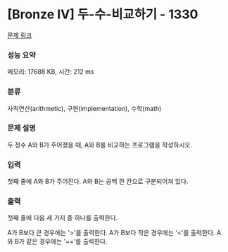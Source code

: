 # [Bronze IV] 두-수-비교하기 - 1330 

[문제 링크](https://www.acmicpc.net/problem/1330) 

### 성능 요약

메모리: 17688 KB, 시간: 212 ms

### 분류

사칙연산(arithmetic), 구현(implementation), 수학(math)

### 문제 설명

두 정수 A와 B가 주어졌을 때, A와 B를 비교하는 프로그램을 작성하시오.
### 입력 

 첫째 줄에 A와 B가 주어진다. A와 B는 공백 한 칸으로 구분되어져 있다.
### 출력 

 첫째 줄에 다음 세 가지 중 하나를 출력한다.


 A가 B보다 큰 경우에는 '>'를 출력한다.
 A가 B보다 작은 경우에는 '<'를 출력한다.
 A와 B가 같은 경우에는 '=='를 출력한다.


